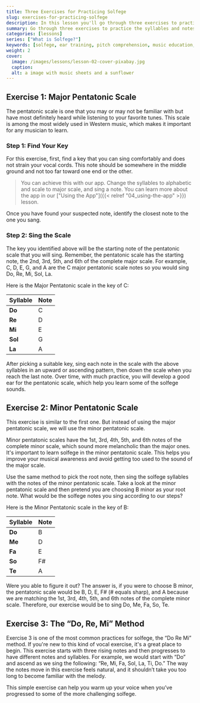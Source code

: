```yaml
---
title: Three Exercises for Practicing Solfege
slug: exercises-for-practicing-solfege
description: In this lesson you'll go through three exercises to practice the syllables and notes, and learn the relation between them.
summary: Go through three exercises to practice the syllables and notes, and learn the relation between them.
categories: [lessons]
series: ["What is Solfege?"]
keywords: [solfege, ear training, pitch comprehension, music education, do re mi, solfeggio, solfa, melody, musician, music theory, solfege syllables, major scale]
weight: 2
cover:
  image: /images/lessons/lesson-02-cover-pixabay.jpg
  caption:
  alt: a image with music sheets and a sunflower
---
```


## Exercise 1: Major Pentatonic Scale

The pentatonic scale is one that you may or may not be familiar with but have most definitely heard while listening to your favorite tunes. This scale is among the most widely used in Western music, which makes it important for any musician to learn.

### Step 1: Find Your Key

For this exercise, first, find a key that you can sing comfortably and does not strain your vocal cords. This note should be somewhere in the middle ground and not too far toward one end or the other. 

> You can achieve this with our app. Change the syllables to alphabetic and scale to major scale, and sing a note. You can learn more about the app in our ["Using the App"]({{< relref "04_using-the-app" >}}) lesson.

Once you have found your suspected note, identify the closest note to the one you sang.


### Step 2: Sing the Scale

The key you identified above will be the starting note of the pentatonic scale that you will sing. Remember, the pentatonic scale has the starting note, the 2nd, 3rd, 5th, and 6th of the complete major scale. For example, C, D, E, G, and A are the C  major pentatonic scale notes so you would sing Do, Re, Mi, Sol, La.

Here is the Major Pentatonic scale in the key of C:

| Syllable  | Note |
| ---       | ---  |
| **Do**    | C    |
| **Re**    | D    |
| **Mi**    | E    |
| **Sol**   | G    |
| **La**    | A    |

After picking a suitable key, sing each note in the scale with the above syllables in an upward or ascending pattern, then down the scale when you reach the last note. Over time, with much practice, you will develop a good ear for the pentatonic scale, which help you learn some of the solfege sounds.

<!-- TODO: add video example. -->


## Exercise 2: Minor Pentatonic Scale

This exercise is similar to the first one. But instead of using the major pentatonic scale, we will use the minor pentatonic scale.

Minor pentatonic scales have the 1st, 3rd, 4th, 5th, and 6th notes of the complete minor scale, which sound more melancholic than the major ones. It's important to learn solfege in the minor pentatonic scale. This helps you improve your musical awareness and avoid getting too used to the sound of the major scale.

Use the same method to pick the root note, then sing the solfege syllables with the notes of the minor pentatonic scale. Take a look at the minor pentatonic scale and then pretend you are choosing B minor as your root note. What would be the solfege notes you sing according to our steps?

Here is the Minor Pentatonic scale in the key of B:

| Syllable  | Note |
| ---       | ---  |
| **Do**    | B    |
| **Me**    | D    |
| **Fa**    | E    |
| **So**    | F#   |
| **Te**    | A    |


Were you able to figure it out? The answer is, if you were to choose B minor, the pentatonic scale would be B, D, E, F# (# equals sharp), and A because we are matching the 1st, 3rd, 4th, 5th, and 6th notes of the complete minor scale. Therefore, our exercise would be to sing Do, Me, Fa, So, Te. 

<!-- TODO: add video example. -->

## Exercise 3: The “Do, Re, Mi” Method

Exercise 3 is one of the most common practices for solfege, the “Do Re Mi” method. If you're new to this kind of vocal exercise, it's a great place to begin. This exercise starts with three rising notes and then progresses to have different notes and syllables. For example, we would start with “Do” and ascend as we sing the following: “Re, Mi, Fa, Sol, La, Ti, Do.” The way the notes move in this exercise feels natural, and it shouldn’t take you too long to become familiar with the melody. 

This simple exercise can help you warm up your voice when you’ve progressed to some of the more challenging solfege. 
